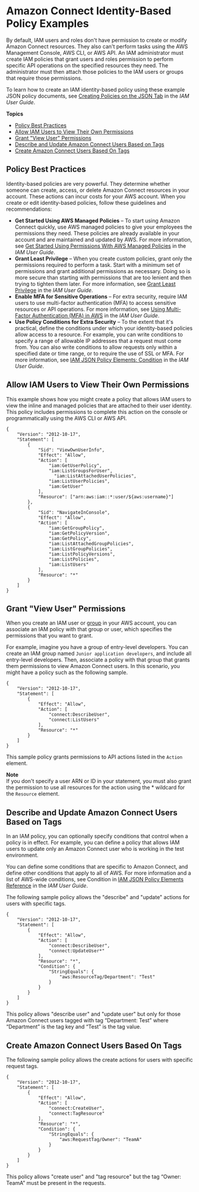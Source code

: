 # Amazon Connect Identity\-Based Policy Examples<a name="security_iam_id-based-policy-examples"></a>

By default, IAM users and roles don't have permission to create or modify Amazon Connect resources\. They also can't perform tasks using the AWS Management Console, AWS CLI, or AWS API\. An IAM administrator must create IAM policies that grant users and roles permission to perform specific API operations on the specified resources they need\. The administrator must then attach those policies to the IAM users or groups that require those permissions\.

To learn how to create an IAM identity\-based policy using these example JSON policy documents, see [Creating Policies on the JSON Tab](https://docs.aws.amazon.com/IAM/latest/UserGuide/access_policies_create.html#access_policies_create-json-editor) in the *IAM User Guide*\.

**Topics**
+ [Policy Best Practices](#security_iam_service-with-iam-policy-best-practices)
+ [Allow IAM Users to View Their Own Permissions](#security_iam_id-based-policy-examples-view-own-permissions)
+ [Grant "View User" Permissions](#security_iam_id-based-policy-example-view-user-permissions)
+ [Describe and Update Amazon Connect Users Based on Tags](#security_iam_id-based-policy-examples-view-widget-tags)
+ [Create Amazon Connect Users Based On Tags](#connect-access-control-resources-example2)

## Policy Best Practices<a name="security_iam_service-with-iam-policy-best-practices"></a>

Identity\-based policies are very powerful\. They determine whether someone can create, access, or delete Amazon Connect resources in your account\. These actions can incur costs for your AWS account\. When you create or edit identity\-based policies, follow these guidelines and recommendations:
+ **Get Started Using AWS Managed Policies** – To start using Amazon Connect quickly, use AWS managed policies to give your employees the permissions they need\. These policies are already available in your account and are maintained and updated by AWS\. For more information, see [Get Started Using Permissions With AWS Managed Policies](https://docs.aws.amazon.com/IAM/latest/UserGuide/best-practices.html#bp-use-aws-defined-policies) in the *IAM User Guide*\.
+ **Grant Least Privilege** – When you create custom policies, grant only the permissions required to perform a task\. Start with a minimum set of permissions and grant additional permissions as necessary\. Doing so is more secure than starting with permissions that are too lenient and then trying to tighten them later\. For more information, see [Grant Least Privilege](https://docs.aws.amazon.com/IAM/latest/UserGuide/best-practices.html#grant-least-privilege) in the *IAM User Guide*\.
+ **Enable MFA for Sensitive Operations** – For extra security, require IAM users to use multi\-factor authentication \(MFA\) to access sensitive resources or API operations\. For more information, see [Using Multi\-Factor Authentication \(MFA\) in AWS](https://docs.aws.amazon.com/IAM/latest/UserGuide/id_credentials_mfa.html) in the *IAM User Guide*\.
+ **Use Policy Conditions for Extra Security** – To the extent that it's practical, define the conditions under which your identity\-based policies allow access to a resource\. For example, you can write conditions to specify a range of allowable IP addresses that a request must come from\. You can also write conditions to allow requests only within a specified date or time range, or to require the use of SSL or MFA\. For more information, see [IAM JSON Policy Elements: Condition](https://docs.aws.amazon.com/IAM/latest/UserGuide/reference_policies_elements_condition.html) in the *IAM User Guide*\.

## Allow IAM Users to View Their Own Permissions<a name="security_iam_id-based-policy-examples-view-own-permissions"></a>

This example shows how you might create a policy that allows IAM users to view the inline and managed policies that are attached to their user identity\. This policy includes permissions to complete this action on the console or programmatically using the AWS CLI or AWS API\.

```
{
    "Version": "2012-10-17",
    "Statement": [
        {
            "Sid": "ViewOwnUserInfo",
            "Effect": "Allow",
            "Action": [
                "iam:GetUserPolicy",
                "iam:ListGroupsForUser",
                  "iam:ListAttachedUserPolicies",
                "iam:ListUserPolicies",
                "iam:GetUser"
            ],
            "Resource": ["arn:aws:iam::*:user/${aws:username}"]
        },
        {
            "Sid": "NavigateInConsole",
            "Effect": "Allow",
            "Action": [
                "iam:GetGroupPolicy",
                "iam:GetPolicyVersion",
                "iam:GetPolicy",
                "iam:ListAttachedGroupPolicies",
                "iam:ListGroupPolicies",
                "iam:ListPolicyVersions",
                "iam:ListPolicies",
                "iam:ListUsers"
            ],
            "Resource": "*"
        }
    ]
}
```

## Grant "View User" Permissions<a name="security_iam_id-based-policy-example-view-user-permissions"></a>

When you create an IAM user or [group](https://docs.aws.amazon.com/IAM/latest/UserGuide/id.html#id_iam-groups) in your AWS account, you can associate an IAM policy with that group or user, which specifies the permissions that you want to grant\.

For example, imagine you have a group of entry\-level developers\. You can create an IAM group named `Junior application developers`, and include all entry\-level developers\. Then, associate a policy with that group that grants them permissions to view Amazon Connect users\. In this scenario, you might have a policy such as the following sample\. 

```
{
    "Version": "2012-10-17",
    "Statement": [
        {
            "Effect": "Allow",
            "Action": [
                "connect:DescribeUser",
                "connect:ListUsers"
            ],
            "Resource": "*"
        }
    ]
}
```

This sample policy grants permissions to API actions listed in the `Action` element\.

**Note**  
If you don't specify a user ARN or ID in your statement, you must also grant the permission to use all resources for the action using the \* wildcard for the `Resource` element\.

## Describe and Update Amazon Connect Users Based on Tags<a name="security_iam_id-based-policy-examples-view-widget-tags"></a>

In an IAM policy, you can optionally specify conditions that control when a policy is in effect\. For example, you can define a policy that allows IAM users to update only an Amazon Connect user who is working in the test environment\.

You can define some conditions that are specific to Amazon Connect, and define other conditions that apply to all of AWS\. For more information and a list of AWS\-wide conditions, see Condition in [IAM JSON Policy Elements Reference](https://docs.aws.amazon.com/IAM/latest/UserGuide/reference_policies_elements.html#Condition) in the *IAM User Guide*\. 

The following sample policy allows the "describe" and "update" actions for users with specific tags\.

```
{
    "Version": "2012-10-17",
    "Statement": [
        {
            "Effect": "Allow",
            "Action": [
                "connect:DescribeUser",
                "connect:UpdateUser*"
            ],
            "Resource": "*",
            "Condition": {
                "StringEquals": {
                    "aws:ResourceTag/Department": "Test"
                }
            }            
        }
    ]
}
```

This policy allows "describe user" and "update user" but only for those Amazon Connect users tagged with tag “Department: Test” where “Department” is the tag key and “Test” is the tag value\. 

## Create Amazon Connect Users Based On Tags<a name="connect-access-control-resources-example2"></a>

The following sample policy allows the create actions for users with specific request tags\.

```
{
    "Version": "2012-10-17",
    "Statement": [
        {
            "Effect": "Allow",
            "Action": [
                "connect:CreateUser",
                "connect:TagResource"
            ],
            "Resource": "*",
            "Condition": {
                "StringEquals": {
                    "aws:RequestTag/Owner": "TeamA"
                }
            }
        }
    ]
}
```

This policy allows "create user" and "tag resource" but the tag “Owner: TeamA” must be present in the requests\.